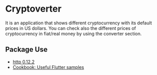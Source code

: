 # Cryptoverter

It is an application that shows different cryptocurrency with its default prices in US dollars. You can check also the different prices of cryptocurrency in fiat/real money by using the converter section.

## Package Use

- [http 0.12.2](https://pub.dev/packages/http)
- [Cookbook: Useful Flutter samples](https://flutter.dev/docs/cookbook)
